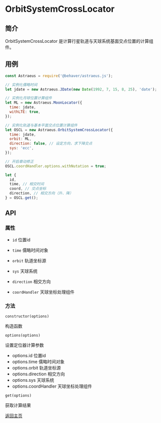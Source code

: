 # OrbitSystemCrossLocator

## 简介

OrbitSystemCrossLocator 是计算行星轨道与天球系统基面交点位置的计算组件。

## 用例

```js
const Astraeus = require('@behaver/astraeus.js');

// 实例化儒略时间
let jdate = new Astraeus.JDate(new Date(1992, 7, 15, 8, 25), 'date');

// 实例化月球位置计算组件
let ML = new Astraeus.MoonLocator({
  time: jdate,
  withLTE: true,
});

// 实例化轨道与基本平面交点位置计算组件
let OSCL = new Astraeus.OrbitSystemCrossLocator({
  time: jdate,
  orbit: ML,
  direction: false, // 设定方向，求下降交点
  sys: 'ecc',
});

// 开启章动修正
OSCL.coordHandler.options.withNutation = true;

let {
  id,
  time, // 相交时间
  coord, // 交点坐标
  direction, // 相交方向（升、降）
} = OSCL.get();

```

## API

### 属性

* `id` 位置id

* `time` 儒略时间对象

* `orbit` 轨道坐标源

* `sys` 天球系统

* `direction` 相交方向

* `coordHandler` 天球坐标处理组件

### 方法

`constructor(options)` 

构造函数

`options(options)`

设置定位器计算参数

* options.id           位置id
* options.time         儒略时间对象
* options.orbit        轨道坐标源
* options.direction    相交方向
* options.sys          天球系统
* options.coordHandler 天球坐标处理组件

`get(options)`

获取计算结果

[返回主页](../../readme.md)
